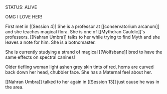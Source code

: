 STATUS: ALIVE

OMG I LOVE HER!

First met in [[Session 4]]
She is a professor at [[conservatorium arcanum]] and she teaches magical flora. She is one of [[Mythdran Cauldic]]'s professors. [[Nahran Umbra]] talks to her while trying to find Myth and she leaves a note for him. She is a botnomaster. 

She is currently studying a strand of magical [[Wolfsbane]] bred to have the same effects on spectral canines!

Older tiefling woman light ashen grey skin tints of red, horns are curved back down her head, chubbier face. She has a Maternal feel about her. 

[[Nahran Umbra]] talked to her again in [[Session 13]] just cause he was in the area.
